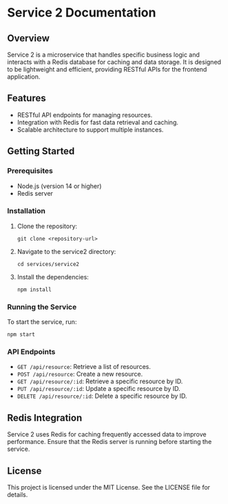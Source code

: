 # Service 2 Documentation

## Overview
Service 2 is a microservice that handles specific business logic and interacts with a Redis database for caching and data storage. It is designed to be lightweight and efficient, providing RESTful APIs for the frontend application.

## Features
- RESTful API endpoints for managing resources.
- Integration with Redis for fast data retrieval and caching.
- Scalable architecture to support multiple instances.

## Getting Started

### Prerequisites
- Node.js (version 14 or higher)
- Redis server

### Installation
1. Clone the repository:
   ```
   git clone <repository-url>
   ```
2. Navigate to the service2 directory:
   ```
   cd services/service2
   ```
3. Install the dependencies:
   ```
   npm install
   ```

### Running the Service
To start the service, run:
```
npm start
```

### API Endpoints
- `GET /api/resource`: Retrieve a list of resources.
- `POST /api/resource`: Create a new resource.
- `GET /api/resource/:id`: Retrieve a specific resource by ID.
- `PUT /api/resource/:id`: Update a specific resource by ID.
- `DELETE /api/resource/:id`: Delete a specific resource by ID.

## Redis Integration
Service 2 uses Redis for caching frequently accessed data to improve performance. Ensure that the Redis server is running before starting the service.

## License
This project is licensed under the MIT License. See the LICENSE file for details.